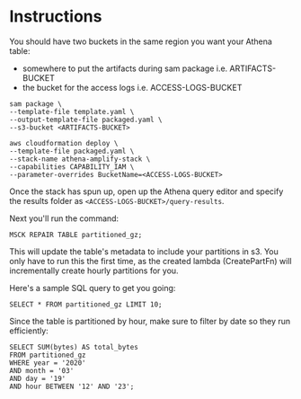 # Instructions

You should have two buckets in the same region you want your Athena table:
- somewhere to put the artifacts during sam package i.e. ARTIFACTS-BUCKET
- the bucket for the access logs i.e. ACCESS-LOGS-BUCKET

```shell script
sam package \
--template-file template.yaml \
--output-template-file packaged.yaml \
--s3-bucket <ARTIFACTS-BUCKET>
```

```shell script
aws cloudformation deploy \
--template-file packaged.yaml \
--stack-name athena-amplify-stack \
--capabilities CAPABILITY_IAM \
--parameter-overrides BucketName=<ACCESS-LOGS-BUCKET>
```

Once the stack has spun up, open up the Athena query editor and specify the results folder as
`<ACCESS-LOGS-BUCKET>/query-results`.

Next you'll run the command:
```
MSCK REPAIR TABLE partitioned_gz;
```
This will update the table's metadata to include your partitions in s3.
You only have to run this the first time, as the created lambda (CreatePartFn)
will incrementally create hourly partitions for you.

Here's a sample SQL query to get you going:
```
SELECT * FROM partitioned_gz LIMIT 10;
```

Since the table is partitioned by hour, make sure to filter by date so they run
efficiently:
```
SELECT SUM(bytes) AS total_bytes
FROM partitioned_gz
WHERE year = '2020'
AND month = '03'
AND day = '19'
AND hour BETWEEN '12' AND '23';
```
